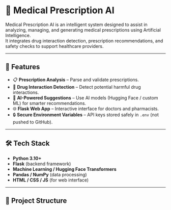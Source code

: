 # 🏥 Medical Prescription AI  

Medical Prescription AI is an intelligent system designed to assist in analyzing, managing, and generating medical prescriptions using Artificial Intelligence.  
It integrates drug interaction detection, prescription recommendations, and safety checks to support healthcare providers.  

---

## 🚀 Features
- 📋 **Prescription Analysis** – Parse and validate prescriptions.
- 💊 **Drug Interaction Detection** – Detect potential harmful drug interactions.
- 🤖 **AI-Powered Suggestions** – Use AI models (Hugging Face / custom ML) for smarter recommendations.
- 🌐 **Flask Web App** – Interactive interface for doctors and pharmacists.
- 🔒 **Secure Environment Variables** – API keys stored safely in `.env` (not pushed to GitHub).

---

## 🛠️ Tech Stack
- **Python 3.10+**
- **Flask** (backend framework)
- **Machine Learning / Hugging Face Transformers**
- **Pandas / NumPy** (data processing)
- **HTML / CSS / JS** (for web interface)

---

## 📂 Project Structure
